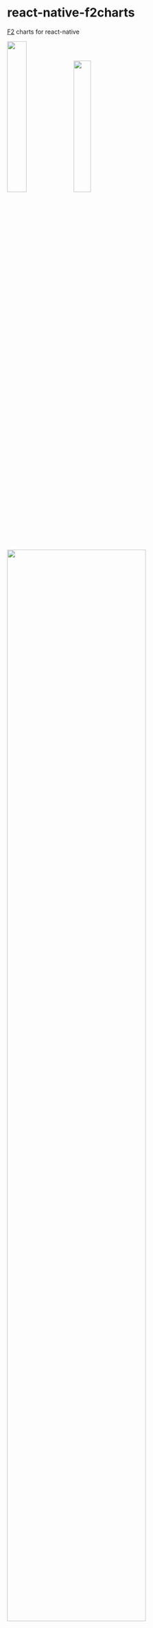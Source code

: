 # react-native-f2charts

[F2](https://antv.alipay.com/zh-cn/f2/3.x/index.html) charts for react-native

<img src="example/image/ios.jpg" width="30%" height="30%"> <img src="example/image/android.jpg" width="28%" height="28%">


<img src="example/image/pie-chart.jpg" width="80%" height="80%">

## Installation

1、

```
yarn add react-native-f2charts or npm i react-native-f2charts
```

2、 copy `node_moules/react-native-f2charts/src/f2chart.html` to `android/app/src/main/assets/f2chart.html`

simple demo [example](example)

## Usage

```js
import Chart from "react-native-f2charts";

// Example from https://antv.alipay.com/zh-cn/f2/3.x/demo/line/basic.html
const initScript = data =>`
(function(){
    chart =  new F2.Chart({
        id: 'chart',
        pixelRatio: window.devicePixelRatio,
    });
    chart.source(${JSON.stringify(data)}, {
    value: {
    tickCount: 5,
    min: 0
    },
    date: {
    type: 'timeCat',
    range: [0, 1],
    tickCount: 3
    }
    });
    chart.tooltip({
    custom: true,
    showXTip: true,
    showYTip: true,
    snap: true,
    onChange: function(obj) {
        window.postMessage(stringify(obj))
    },
    crosshairsType: 'xy',
    crosshairsStyle: {
    lineDash: [2]
    }
    });
    chart.axis('date', {
    label: function label(text, index, total) {
    var textCfg = {};
    if (index === 0) {
        textCfg.textAlign = 'left';
    } else if (index === total - 1) {
        textCfg.textAlign = 'right';
    }
    return textCfg;
    }
    });
    chart.line().position('date*value');
    chart.render();
})();
`;

    ...
    render() {
        return (
            <View style={{ height: 350 }}>
              <Chart initScript={initScript(data)} />
            </View>
        )
    }
    ...
`
```

## Props

| Prop         | type          | Description                                                                                 | Required |
| ------------ | ------------- | ------------------------------------------------------------------------------------------- | -------- |
| `initScript` | string        | Initializes the F2 Chart                                                                    | `yes`    |
| `data`       | Array<Object> | Chart data to be drawn                                                                      | `no`     |
| `onChange`   | Function      | Tooltip onchange                                                                            | `no`     |
| `webView`    | ReactElement  | Use a custom WebView component (optional). By default, `react-native-webview` is used.      | `no`     |

## Notice

- Canvas `id` is `chart` instead of `mountNode' as described in the official documentation
- The tooltip's `onChange` handler is also defined in HTML. `JSON.stringify` can be used to inspect any [errors](https://developer.mozilla.org/en-US/docs/Web/JavaScript/Reference/Errors/Cyclic_object_value)
- If using `react-native-webview`，the `postMessage` tooltip is given by `window.ReactNativeWebView.postMessage`
